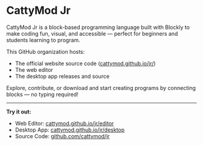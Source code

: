 # CattyMod Jr 

CattyMod Jr is a block-based programming language built with Blockly to make coding fun, visual, and accessible — perfect for beginners and students learning to program.

This GitHub organization hosts:

- The official website source code ([cattymod.github.io/jr/](https://cattymod.github.io/jr/))
- The web editor
- The desktop app releases and source

Explore, contribute, or download and start creating programs by connecting blocks — no typing required!

---

**Try it out:**  
- Web Editor: [cattymod.github.io/jr/editor](https://cattymod.github.io/jr/editor)  
- Desktop App: [cattymod.github.io/jr/desktop](https://cattymod.github.io/jr/desktop)  
- Source Code: [github.com/cattymod/jr](https://github.com/cattymod/jr/)
